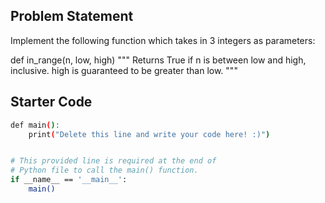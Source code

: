 ## Problem Statement

Implement the following function which takes in 3 integers as parameters:

def in_range(n, low, high)
  """
  Returns True if n is between low and high, inclusive. 
  high is guaranteed to be greater than low.
  """

## Starter Code

```bash
def main():
    print("Delete this line and write your code here! :)")


# This provided line is required at the end of
# Python file to call the main() function.
if __name__ == '__main__':
    main()
```
